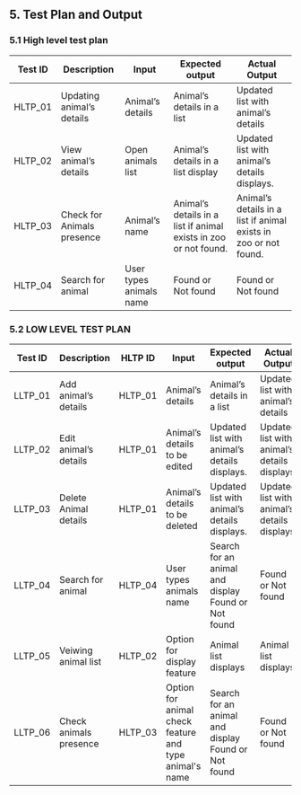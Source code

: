 ## 5. Test Plan and Output

### 5.1 High level test plan
|Test ID|Description|Input|Expected output|Actual Output|
|-------|-----------|-----|---------------|-------------|
|HLTP_01|Updating animal’s details|Animal’s details|Animal’s details in a list|Updated list with animal’s details|
|HLTP_02|View animal’s details|Open animals list|Animal’s details in a list display|Updated list with animal’s details displays.|
|HLTP_03|Check for Animals presence|Animal’s name|Animal’s details in a list if animal exists in zoo or not found.|Animal’s details in a list if animal exists in zoo or not found.|
|HLTP_04|Search for animal|User types animals name|Found or Not found|Found or Not found|

### 5.2 LOW LEVEL TEST PLAN
|Test ID|Description|HLTP ID|Input|Expected output|Actual Output|Status|
|-------|-----------|-----|--|---------------|-------------|------|
|LLTP_01|Add animal’s details|HLTP_01|Animal’s details|Animal’s details in a list|Updated list with animal’s details|✔️|
|LLTP_02|Edit animal’s details|HLTP_01|Animal’s details to be edited|Updated list with animal’s details displays.|Updated list with animal’s details displays.|✔️|
|LLTP_03|Delete Animal details|HLTP_01|Animal’s details to be deleted|Updated list with animal’s details displays.|Updated list with animal’s details displays.|✔️|
|LLTP_04|Search for animal|HLTP_04|User types animals name|Search for an animal and display Found or Not found|Found or Not found|✔️|
|LLTP_05|Veiwing animal list|HLTP_02|Option for display feature|Animal list displays|Animal list displays|✔️|
|LLTP_06|Check animals presence|HLTP_03|Option for animal check feature and type animal's name|Search for an animal and display Found or Not found|Found or Not found|✔️|

























